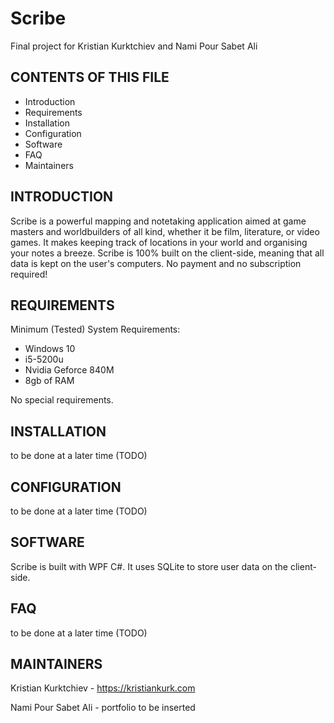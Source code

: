 # Scribe
Final project for Kristian Kurktchiev and Nami Pour Sabet Ali

CONTENTS OF THIS FILE
---------------------
   
 * Introduction
 * Requirements
 * Installation
 * Configuration
 * Software
 * FAQ
 * Maintainers

INTRODUCTION
------------
Scribe is a powerful mapping and notetaking application aimed at game masters and worldbuilders of all kind, whether it be film, literature, or video games. It makes keeping track of locations in your world and organising your notes a breeze. Scribe is 100% built on the client-side, meaning that all data is kept on the user's computers. No payment and no subscription required!

REQUIREMENTS
------------
Minimum (Tested) System Requirements:
* Windows 10
* i5-5200u
* Nvidia Geforce 840M
* 8gb of RAM

No special requirements.

INSTALLATION
------------
to be done at a later time (TODO)

CONFIGURATION
------------
to be done at a later time (TODO)

SOFTWARE
------------
Scribe is built with WPF C#. It uses SQLite to store user data on the client-side.

FAQ
------------
to be done at a later time (TODO)

MAINTAINERS
------------
Kristian Kurktchiev - https://kristiankurk.com

Nami Pour Sabet Ali - portfolio to be inserted
